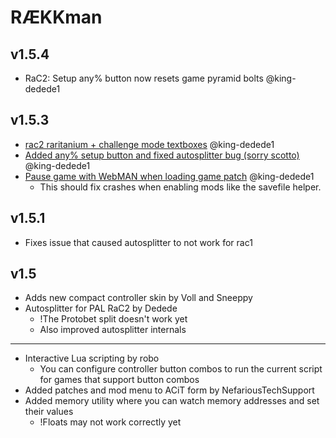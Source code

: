 # RÆKKman

## v1.5.4
- RaC2: Setup any% button now resets game pyramid bolts @king-dedede1

## v1.5.3
- [rac2 raritanium + challenge mode textboxes](https://github.com/MichaelRelaxen/racman/pull/42/commits/db5aa14ac67321ac28fd004ea6180ac4ad661497) @king-dedede1
- [Added any% setup button and fixed autosplitter bug (sorry scotto)](https://github.com/MichaelRelaxen/racman/pull/42/commits/fad0e6e7d2d6f2cf4d3cf63e133172f079a451c1) @king-dedede1
- [Pause game with WebMAN when loading game patch](https://github.com/MichaelRelaxen/racman/pull/41) @king-dedede1 
  - This should fix crashes when enabling mods like the savefile helper.

## v1.5.1
- Fixes issue that caused autosplitter to not work for rac1

## v1.5
- Adds new compact controller skin by Voll and Sneeppy
- Autosplitter for PAL RaC2 by Dedede
  - !The Protobet split doesn't work yet
  - Also improved autosplitter internals  


---

- Interactive Lua scripting by robo
  - You can configure controller button combos to run the current script for games that support button combos
- Added patches and mod menu to ACiT form by NefariousTechSupport
- Added memory utility where you can watch memory addresses and set their values
  - !Floats may not work correctly yet